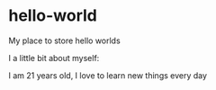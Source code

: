 # hello-world
My place to store hello worlds

I a little bit about myself:

I am 21 years old, I love to learn new things every day
